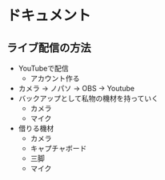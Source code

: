 # ドキュメント

## ライブ配信の方法

- YouTubeで配信
  - アカウント作る
- カメラ → ノパソ → OBS → Youtube
- バックアップとして私物の機材を持っていく
  - カメラ
  - マイク
- 借りる機材
  - カメラ
  - キャプチャボード
  - 三脚
  - マイク
